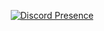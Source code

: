 <div align="center">

[![Discord Presence](https://lanyard.cnrad.dev/api/353859650686550027)](https://discord.com/users/353859650686550027)
 
<!-- <img src="https://github-readme-stats.vercel.app/api/top-langs/?username=itsRealZYAF&layout=compact&theme=dark&count_private=true"/> -->
 
</div>
